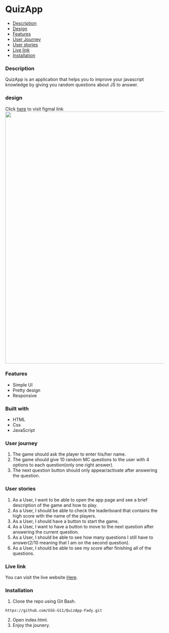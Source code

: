 # QuizApp

- [Description](#desc)
- [Design](#design)
- [Features](#features)
- [User Journey](#Journey)
- [User stories](#stories)
- [Live link](#live)
- [Installation](#install)

### **Description** <span id='desc'></span>

QuizApp is an application that helps you to improve your javascript knowledge by giving you random questions about JS to answer.

### **design** <span id='design'></span>

Click [here](https://www.figma.com/file/4CEKKwyuLSqRpSlnjTp2tp/QuizApp?node-id=0%3A1) to visit figmal link
<img src="https://i.postimg.cc/PJ7Xffnr/desgin.png"  width=800>
</img>

### **Features** <span id='features'></span>

- Simple UI
- Pretty design
- Responsive

### **Built with** <span id='built'></span>

- HTML
- Css
- JavaScript

### **User journey** <span id='Journey'></span>

1. The game should ask the player to enter his/her name.
2. The game should give 10 random MC questions to the user with 4 options to each question(only one right answer).
3. The next question button should only appear/activate after answering the question.

### **User stories** <span id='stories'></span>

1. As a User, I want to be able to open the app page and see a brief description of the game and how to play.
2. As a User, I should be able to check the leaderboard that contains the high score with the name of the players.
3. As a User, I should have a button to start the game.
4. As a User, I want to have a button to move to the next question after answering the current question.
5. As a User, I should be able to see how many questions I still have to answer(2/10 meaning that I am on the second question).
6. As a User, I should be able to see my score after finishing all of the questions.

### **Live link** <span id='live'></span>

You can visit the live website [Here](https://gsg-g11.github.io/QuizApp-Fady/).

### **Installation** <span id='install'></span>

1. Clone the repo using Git Bash.

```
https://github.com/GSG-G11/QuizApp-Fady.git
```

2. Open index.html.
3. Enjoy the jounery.
